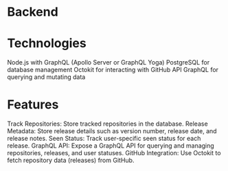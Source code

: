 # Backend
# Technologies
Node.js with GraphQL (Apollo Server or GraphQL Yoga)
PostgreSQL for database management
Octokit for interacting with GitHub API
GraphQL for querying and mutating data
# Features
Track Repositories: Store tracked repositories in the database.
Release Metadata: Store release details such as version number, release date, and release notes.
Seen Status: Track user-specific seen status for each release.
GraphQL API: Expose a GraphQL API for querying and managing repositories, releases, and user statuses.
GitHub Integration: Use Octokit to fetch repository data (releases) from GitHub.
